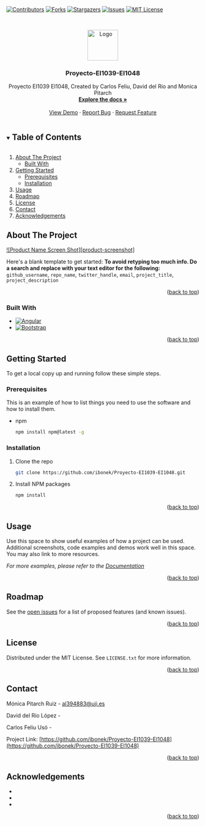 <a name="readme-top"></a>
[![Contributors][contributors-shield]][contributors-url]
[![Forks][forks-shield]][forks-url]
[![Stargazers][stars-shield]][stars-url]
[![Issues][issues-shield]][issues-url]
[![MIT License][license-shield]][license-url]
<!-- PROJECT LOGO -->
<br />
<p align="center">
  <a href="https://github.com/github_username/repo_name">
    <img src="images/logo.png" alt="Logo" width="80" height="80">
  </a>

  <h3 align="center">Proyecto-EI1039-EI1048</h3>

  <p align="center">
    Proyecto EI1039 EI1048, Created by Carlos Feliu, David del Rio and Monica Pitarch
    <br />
    <a href="https://github.com/ibonek/Proyecto-EI1039-EI1048"><strong>Explore the docs »</strong></a>
    <br />
    <br />
    <a href="https://github.com/ibonek/Proyecto-EI1039-EI1048">View Demo</a>
    ·
    <a href="https://github.com/ibonek/Proyecto-EI1039-EI1048/issues">Report Bug</a>
    ·
    <a href="https://github.com/ibonek/Proyecto-EI1039-EI1048/issues">Request Feature</a>
  </p>
</p>



<!-- TABLE OF CONTENTS -->
<details open="open">
  <summary><h2 style="display: inline-block">Table of Contents</h2></summary>
  <ol>
    <li>
      <a href="#about-the-project">About The Project</a>
      <ul>
        <li><a href="#built-with">Built With</a></li>
      </ul>
    </li>
    <li>
      <a href="#getting-started">Getting Started</a>
      <ul>
        <li><a href="#prerequisites">Prerequisites</a></li>
        <li><a href="#installation">Installation</a></li>
      </ul>
    </li>
    <li><a href="#usage">Usage</a></li>
    <li><a href="#roadmap">Roadmap</a></li>
    <li><a href="#license">License</a></li>
    <li><a href="#contact">Contact</a></li>
    <li><a href="#acknowledgements">Acknowledgements</a></li>
  </ol>
</details>



<!-- ABOUT THE PROJECT -->
## About The Project

[![Product Name Screen Shot][product-screenshot]](https://example.com)

Here's a blank template to get started:
**To avoid retyping too much info. Do a search and replace with your text editor for the following:**
`github_username`, `repo_name`, `twitter_handle`, `email`, `project_title`, `project_description`
<p align="right">(<a href="#readme-top">back to top</a>)</p>


### Built With

* [![Angular][Angular.io]][Angular-url]
* [![Bootstrap][Bootstrap.com]][Bootstrap-url]
<p align="right">(<a href="#readme-top">back to top</a>)</p>



<!-- GETTING STARTED -->
## Getting Started

To get a local copy up and running follow these simple steps.

### Prerequisites

This is an example of how to list things you need to use the software and how to install them.
* npm
  ```sh
  npm install npm@latest -g
  ```

### Installation

1. Clone the repo
   ```sh
   git clone https://github.com/ibonek/Proyecto-EI1039-EI1048.git
   ```
2. Install NPM packages
   ```sh
   npm install
   ```
<p align="right">(<a href="#readme-top">back to top</a>)</p>



<!-- USAGE EXAMPLES -->
## Usage

Use this space to show useful examples of how a project can be used. Additional screenshots, code examples and demos work well in this space. You may also link to more resources.

_For more examples, please refer to the [Documentation](https://example.com)_
<p align="right">(<a href="#readme-top">back to top</a>)</p>



<!-- ROADMAP -->
## Roadmap

See the [open issues](https://github.com/ibonek/Proyecto-EI1039-EI1048/issues) for a list of proposed features (and known issues).
<p align="right">(<a href="#readme-top">back to top</a>)</p>



<!-- LICENSE -->
## License

Distributed under the MIT License. See `LICENSE.txt` for more information.
<p align="right">(<a href="#readme-top">back to top</a>)</p>



<!-- CONTACT -->
## Contact

Mónica Pitarch Ruiz - al394883@uji.es

David del Río López - 

Carlos Feliu Usó    - 

Project Link: [https://github.com/ibonek/Proyecto-EI1039-EI1048](https://github.com/ibonek/Proyecto-EI1039-EI1048)
<p align="right">(<a href="#readme-top">back to top</a>)</p>



<!-- ACKNOWLEDGEMENTS -->
## Acknowledgements

* []()
* []()
* []()
<p align="right">(<a href="#readme-top">back to top</a>)</p>





<!-- MARKDOWN LINKS & IMAGES -->
<!-- https://www.markdownguide.org/basic-syntax/#reference-style-links -->
[contributors-shield]: https://img.shields.io/github/contributors/ibonek/Proyecto-EI1039-EI1048.svg?style=for-the-badge
[contributors-url]: https://github.com/ibonek/Proyecto-EI1039-EI1048/graphs/contributors
[forks-shield]: https://img.shields.io/github/forks/ibonek/Proyecto-EI1039-EI1048.svg?style=for-the-badge
[forks-url]: https://github.com/ibonek/Proyecto-EI1039-EI1048/network/members
[stars-shield]: https://img.shields.io/github/stars/ibonek/Proyecto-EI1039-EI1048.svg?style=for-the-badge
[stars-url]: https://github.com/ibonek/Proyecto-EI1039-EI1048/stargazers
[issues-shield]: https://img.shields.io/github/issues/ibonek/Proyecto-EI1039-EI1048.svg?style=for-the-badge
[issues-url]: https://github.com/ibonek/Proyecto-EI1039-EI1048/issues
[license-shield]: https://img.shields.io/github/license/othneildrew/Best-README-Template.svg?style=for-the-badge
[license-url]: https://github.com/othneildrew/Best-README-Template/blob/master/LICENSE.txt
[Angular.io]: https://img.shields.io/badge/Angular-DD0031?style=for-the-badge&logo=angular&logoColor=white
[Angular-url]: https://angular.io/
[Bootstrap.com]: https://img.shields.io/badge/Bootstrap-563D7C?style=for-the-badge&logo=bootstrap&logoColor=white
[Bootstrap-url]: https://getbootstrap.com
